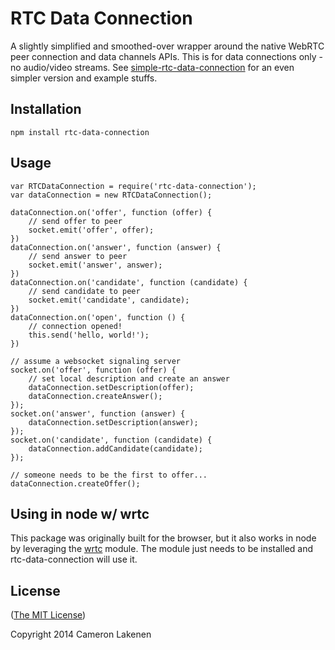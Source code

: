 # RTC Data Connection

A slightly simplified and smoothed-over wrapper around the native WebRTC peer connection and data channels APIs. This is for data connections only - no audio/video streams. See [simple-rtc-data-connection](https://github.com/lakenen/simple-rtc-data-connection) for an even simpler version and example stuffs.


## Installation

```
npm install rtc-data-connection
```

## Usage

```
var RTCDataConnection = require('rtc-data-connection');
var dataConnection = new RTCDataConnection();

dataConnection.on('offer', function (offer) {
    // send offer to peer
    socket.emit('offer', offer);
})
dataConnection.on('answer', function (answer) {
    // send answer to peer
    socket.emit('answer', answer);
})
dataConnection.on('candidate', function (candidate) {
    // send candidate to peer
    socket.emit('candidate', candidate);
})
dataConnection.on('open', function () {
    // connection opened!
    this.send('hello, world!');
})

// assume a websocket signaling server
socket.on('offer', function (offer) {
    // set local description and create an answer
    dataConnection.setDescription(offer);
    dataConnection.createAnswer();
});
socket.on('answer', function (answer) {
    dataConnection.setDescription(answer);
});
socket.on('candidate', function (candidate) {
    dataConnection.addCandidate(candidate);
});

// someone needs to be the first to offer...
dataConnection.createOffer();

```


## Using in node w/ wrtc

This package was originally built for the browser, but it also works in node by leveraging the [wrtc](https://www.npmjs.org/package/wrtc) module. The module just needs to be installed and rtc-data-connection will use it.

## License

([The MIT License](LICENSE))

Copyright 2014 Cameron Lakenen
